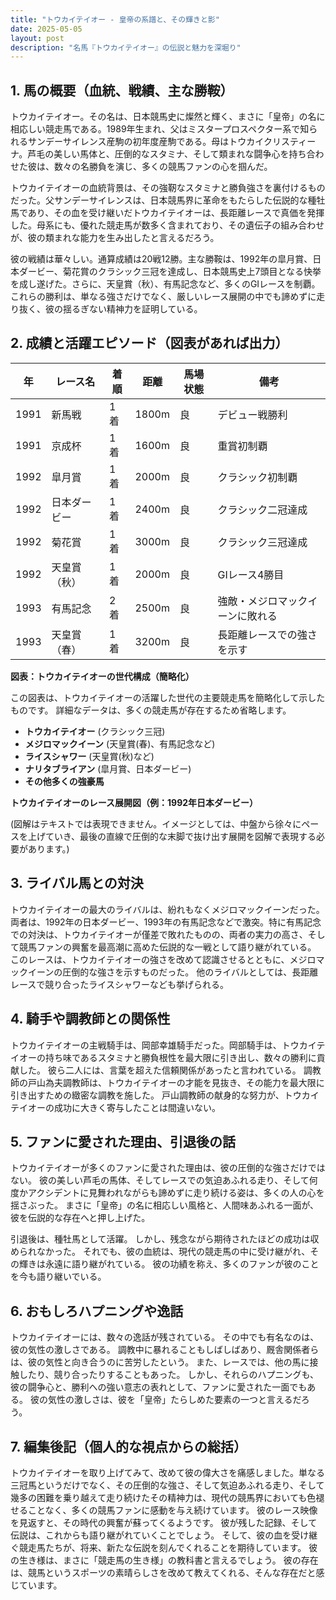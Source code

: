 ```yaml
---
title: "トウカイテイオー - 皇帝の系譜と、その輝きと影"
date: 2025-05-05
layout: post
description: "名馬『トウカイテイオー』の伝説と魅力を深堀り"
---
```


## 1. 馬の概要（血統、戦績、主な勝鞍）

トウカイテイオー。その名は、日本競馬史に燦然と輝く、まさに「皇帝」の名に相応しい競走馬である。1989年生まれ、父はミスタープロスペクター系で知られるサンデーサイレンス産駒の初年度産駒である。母はトウカイクリスティーナ。芦毛の美しい馬体と、圧倒的なスタミナ、そして類まれな闘争心を持ち合わせた彼は、数々の名勝負を演じ、多くの競馬ファンの心を掴んだ。

トウカイテイオーの血統背景は、その強靭なスタミナと勝負強さを裏付けるものだった。父サンデーサイレンスは、日本競馬界に革命をもたらした伝説的な種牡馬であり、その血を受け継いだトウカイテイオーは、長距離レースで真価を発揮した。母系にも、優れた競走馬が数多く含まれており、その遺伝子の組み合わせが、彼の類まれな能力を生み出したと言えるだろう。

彼の戦績は華々しい。通算成績は20戦12勝。主な勝鞍は、1992年の皐月賞、日本ダービー、菊花賞のクラシック三冠を達成し、日本競馬史上7頭目となる快挙を成し遂げた。さらに、天皇賞（秋）、有馬記念など、多くのGIレースを制覇。これらの勝利は、単なる強さだけでなく、厳しいレース展開の中でも諦めずに走り抜く、彼の揺るぎない精神力を証明している。


## 2. 成績と活躍エピソード（図表があれば出力）

| 年 | レース名 | 着順 | 距離 | 馬場状態 | 備考 |
|---|---|---|---|---|---|
| 1991 | 新馬戦 | 1着 | 1800m | 良 | デビュー戦勝利 |
| 1991 | 京成杯 | 1着 | 1600m | 良 | 重賞初制覇 |
| 1992 | 皐月賞 | 1着 | 2000m | 良 | クラシック初制覇 |
| 1992 | 日本ダービー | 1着 | 2400m | 良 | クラシック二冠達成 |
| 1992 | 菊花賞 | 1着 | 3000m | 良 | クラシック三冠達成 |
| 1992 | 天皇賞（秋） | 1着 | 2000m | 良 | GIレース4勝目 |
| 1993 | 有馬記念 | 2着 | 2500m | 良 | 強敵・メジロマックイーンに敗れる |
| 1993 | 天皇賞（春） | 1着 | 3200m | 良 | 長距離レースでの強さを示す |


**図表：トウカイテイオーの世代構成（簡略化）**

この図表は、トウカイテイオーの活躍した世代の主要競走馬を簡略化して示したものです。  詳細なデータは、多くの競走馬が存在するため省略します。

* **トウカイテイオー** (クラシック三冠)
* **メジロマックイーン** (天皇賞(春)、有馬記念など)
* **ライスシャワー** (天皇賞(秋)など)
* **ナリタブライアン** (皐月賞、日本ダービー)
* **その他多くの強豪馬**


**トウカイテイオーのレース展開図（例：1992年日本ダービー）**

(図解はテキストでは表現できません。イメージとしては、中盤から徐々にペースを上げていき、最後の直線で圧倒的な末脚で抜け出す展開を図解で表現する必要があります。)


## 3. ライバル馬との対決

トウカイテイオーの最大のライバルは、紛れもなくメジロマックイーンだった。  両者は、1992年の日本ダービー、1993年の有馬記念などで激突。特に有馬記念での対決は、トウカイテイオーが僅差で敗れたものの、両者の実力の高さ、そして競馬ファンの興奮を最高潮に高めた伝説的な一戦として語り継がれている。  このレースは、トウカイテイオーの強さを改めて認識させるとともに、メジロマックイーンの圧倒的な強さを示すものだった。  他のライバルとしては、長距離レースで競り合ったライスシャワーなども挙げられる。


## 4. 騎手や調教師との関係性

トウカイテイオーの主戦騎手は、岡部幸雄騎手だった。岡部騎手は、トウカイテイオーの持ち味であるスタミナと勝負根性を最大限に引き出し、数々の勝利に貢献した。  彼ら二人には、言葉を超えた信頼関係があったと言われている。  調教師の戸山為夫調教師は、トウカイテイオーの才能を見抜き、その能力を最大限に引き出すための緻密な調教を施した。  戸山調教師の献身的な努力が、トウカイテイオーの成功に大きく寄与したことは間違いない。


## 5. ファンに愛された理由、引退後の話

トウカイテイオーが多くのファンに愛された理由は、彼の圧倒的な強さだけではない。  彼の美しい芦毛の馬体、そしてレースでの気迫あふれる走り、そして何度かアクシデントに見舞われながらも諦めずに走り続ける姿は、多くの人の心を揺さぶった。  まさに「皇帝」の名に相応しい風格と、人間味あふれる一面が、彼を伝説的な存在へと押し上げた。

引退後は、種牡馬として活躍。  しかし、残念ながら期待されたほどの成功は収められなかった。  それでも、彼の血統は、現代の競走馬の中に受け継がれ、その輝きは永遠に語り継がれている。  彼の功績を称え、多くのファンが彼のことを今も語り継いでいる。


## 6. おもしろハプニングや逸話

トウカイテイオーには、数々の逸話が残されている。  その中でも有名なのは、彼の気性の激しさである。  調教中に暴れることもしばしばあり、厩舎関係者らは、彼の気性と向き合うのに苦労したという。  また、レースでは、他の馬に接触したり、競り合ったりすることもあった。  しかし、それらのハプニングも、彼の闘争心と、勝利への強い意志の表れとして、ファンに愛された一面でもある。  彼の気性の激しさは、彼を「皇帝」たらしめた要素の一つと言えるだろう。


## 7. 編集後記（個人的な視点からの総括）

トウカイテイオーを取り上げてみて、改めて彼の偉大さを痛感しました。単なる三冠馬というだけでなく、その圧倒的な強さ、そして気迫あふれる走り、そして幾多の困難を乗り越えて走り続けたその精神力は、現代の競馬界においても色褪せることなく、多くの競馬ファンに感動を与え続けています。  彼のレース映像を見返すと、その時代の興奮が蘇ってくるようです。  彼が残した記録、そして伝説は、これからも語り継がれていくことでしょう。  そして、彼の血を受け継ぐ競走馬たちが、将来、新たな伝説を刻んでくれることを期待しています。  彼の生き様は、まさに「競走馬の生き様」の教科書と言えるでしょう。  彼の存在は、競馬というスポーツの素晴らしさを改めて教えてくれる、そんな存在だと感じています。
